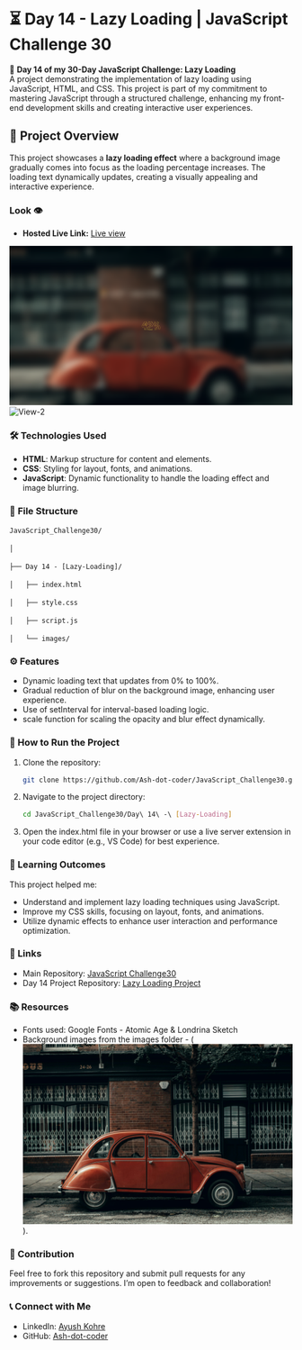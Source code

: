 #  ⏳ Day 14 - Lazy Loading | JavaScript Challenge 30

🚀 **Day 14 of my 30-Day JavaScript Challenge: Lazy Loading**  
A project demonstrating the implementation of lazy loading using JavaScript, HTML, and CSS. This project is part of my commitment to mastering JavaScript through a structured challenge, enhancing my front-end development skills and creating interactive user experiences.

## 🌟 **Project Overview**
This project showcases a **lazy loading effect** where a background image gradually comes into focus as the loading percentage increases. The loading text dynamically updates, creating a visually appealing and interactive experience.

### Look 👁️
- **Hosted Live Link:** [Live view](https://ash-dot-coder.github.io/JavaScript_Challenge30/Day%2014%20-%20%5BLazy-Loading%5D/index.html)
  
![View-1](image/interface-1.png)
![View-2](image/interface-2.png)

### 🛠️ **Technologies Used**
- **HTML**: Markup structure for content and elements.
- **CSS**: Styling for layout, fonts, and animations.
- **JavaScript**: Dynamic functionality to handle the loading effect and image blurring.

### 📂 **File Structure**
```plaintext
JavaScript_Challenge30/

│

├── Day 14 - [Lazy-Loading]/

│   ├── index.html

│   ├── style.css

│   ├── script.js

│   └── images/
```

### ⚙️ Features
- Dynamic loading text that updates from 0% to 100%.
- Gradual reduction of blur on the background image, enhancing user experience.
- Use of setInterval for interval-based loading logic.
- scale function for scaling the opacity and blur effect dynamically.

### 📖 How to Run the Project
1. Clone the repository:
    ```bash
    git clone https://github.com/Ash-dot-coder/JavaScript_Challenge30.git
    ```

2. Navigate to the project directory:
    ```bash
    cd JavaScript_Challenge30/Day\ 14\ -\ [Lazy-Loading]
    ```

3. Open the index.html file in your browser or use a live server extension in your code editor (e.g., VS Code) for best experience.

### 🎯 Learning Outcomes
This project helped me:
- Understand and implement lazy loading techniques using JavaScript.
- Improve my CSS skills, focusing on layout, fonts, and animations.
- Utilize dynamic effects to enhance user interaction and performance optimization.

### 🔗 Links
- Main Repository: [JavaScript Challenge30](https://github.com/Ash-dot-coder/JavaScript_Challenge30)
- Day 14 Project Repository: [Lazy Loading Project](https://github.com/Ash-dot-coder/JavaScript_Challenge30/tree/Js30/Day%2014%20-%20%5BLazy-Loading%5D)

### 📚 Resources
- Fonts used: Google Fonts - Atomic Age & Londrina Sketch
- Background images from the images folder - (![bg-img](image/carasth.jpg)).

### 🤝 Contribution
Feel free to fork this repository and submit pull requests for any improvements or suggestions. I’m open to feedback and collaboration!

### 📞 Connect with Me
- LinkedIn: [Ayush Kohre](https://www.linkedin.com/in/aayush-kohre-dev1/)
- GitHub: [Ash-dot-coder](https://github.com/Ash-dot-coder)